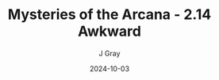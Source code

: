 ---
title: 'Mysteries of the Arcana - 2.14 Awkward'
alt: 'Mysteries of the Arcana'
date: '2024-10-03'
author: 'J Gray'
artist: 'Keira'
---